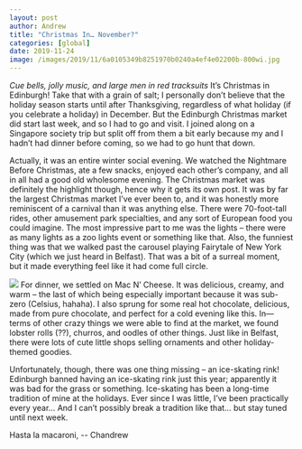 ```yaml
---
layout: post
author: Andrew
title: "Christmas In… November?"
categories: [global]
date: 2019-11-24
image: /images/2019/11/6a0105349b8251970b0240a4ef4e02200b-800wi.jpg
---
```


*Cue bells, jolly music, and large men in red tracksuits*
It’s Christmas in Edinburgh! Take that with a grain of salt; I personally don’t believe that the holiday season starts until after Thanksgiving, regardless of what holiday (if you celebrate a holiday) in December. But the Edinburgh Christmas market did start last week, and so I had to go and visit. I joined along on a Singapore society trip but split off from them a bit early because my and I hadn’t had dinner before coming, so we had to go hunt that down.

Actually, it was an entire winter social evening. We watched the Nightmare Before Christmas, ate a few snacks, enjoyed each other’s company, and all in all had a good old wholesome evening. The Christmas market was definitely the highlight though, hence why it gets its own post. It was by far the largest Christmas market I’ve ever been to, and it was honestly more reminiscent of a carnival than it was anything else. There were 70-foot-tall rides, other amusement park specialties, and any sort of European food you could imagine. The most impressive part to me was the lights – there were as many lights as a zoo lights event or something like that. Also, the funniest thing was that we walked past the carousel playing Fairytale of New York City (which we just heard in Belfast). That was a bit of a surreal moment, but it made everything feel like it had come full circle.


![](/images/2019/11/6a0105349b8251970b0240a4ef4e0a200b-800wi.jpg)
For dinner, we settled on Mac N’ Cheese. It was delicious, creamy, and warm – the last of which being especially important because it was sub-zero (Celsius, hahaha). I also sprung for some real hot chocolate, delicious, made from pure chocolate, and perfect for a cold evening like this. In—terms of other crazy things we were able to find at the market, we found lobster rolls (??), churros, and oodles of other things. Just like in Belfast, there were lots of cute little shops selling ornaments and other holiday-themed goodies.

Unfortunately, though, there was one thing missing – an ice-skating rink! Edinburgh banned having an ice-skating rink just this year; apparently it was bad for the grass or something. Ice-skating has been a long-time tradition of mine at the holidays. Ever since I was little, I’ve been practically every year… And I can’t possibly break a tradition like that… but stay tuned until next week.

Hasta la macaroni,
-- Chandrew